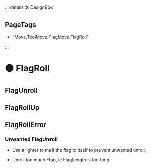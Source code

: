 ::: details 🛠 <dev>DesignBox</dev> 

<h2>PageTags</h2>

- "Move.ToolMove.FlagMove.FlagRoll"

:::

# 🟠 <move>FlagRoll</move>

## FlagUnroll

## FlagRollUp


## FlagRollError

### Unwanted FlagUnroll
- Use a lighter to melt the flag to itself to prevent unwanted unroll.

- Unroll too much Flag, ie FlagLength is too long.